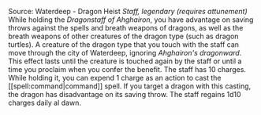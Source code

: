 Source: Waterdeep - Dragon Heist
*Staff, legendary (requires attunement)*
While holding the *Dragonstaff of Ahghairon*, you have advantage on saving throws against the spells and breath weapons of dragons, as well as the breath weapons of other creatures of the dragon type (such as dragon turtles).
A creature of the dragon type that you touch with the staff can move through the city of Waterdeep, ignoring *Ahghairon's dragonward*. This effect lasts until the creature is touched again by the staff or until a time you proclaim when you confer the benefit.
The staff has 10 charges. While holding it, you can expend 1 charge as an action to cast the [[spell:command|command]] spell. If you target a dragon with this casting, the dragon has disadvantage on its saving throw. The staff regains 1d10 charges daily al dawn.
